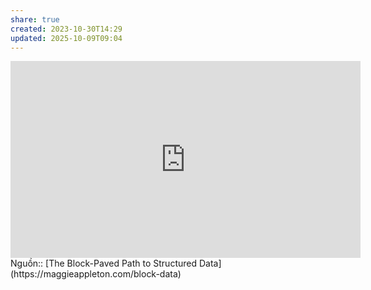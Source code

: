```yaml
---
share: true
created: 2023-10-30T14:29
updated: 2025-10-09T09:04
---
```

<iframe width="560" height="315" src="https://www.youtube.com/embed/AHblHPLoKKE?si=_ZcM4sAHZxeokc2k" title="YouTube video player" frameborder="0" allow="accelerometer; autoplay; clipboard-write; encrypted-media; gyroscope; picture-in-picture; web-share" referrerpolicy="strict-origin-when-cross-origin" allowfullscreen></iframe>
Nguồn:: [The Block-Paved Path to Structured Data](https://maggieappleton.com/block-data)